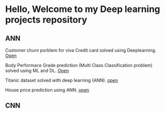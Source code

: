 # Hello, Welcome to my Deep learning projects repository

## ANN

Customer churn porblem for viva Credit card solved using Deeplearning. [Open](https://github.com/Gauravsiwal/Viva-Credit-card-problem-solved-using-deep-learning/blob/f79a6571bd5ce42e26c5fa8e1c8b6c15fd943931/Viva%20credit%20business%20problem.ipynb)

Body Performace Grade prediction (Multi Class Classification problem) solved using ML and DL. [Open](https://github.com/Gauravsiwal/Deep-Learning-problems/blob/ae0a701570edea921e6a6a41e393823c0a682c7c/Body%20performance%20grade%20prediction.ipynb)

Titanic dataset solved with deep learning (ANN). [open](https://github.com/Gauravsiwal/Deep-Learning-problems/blob/09269dcdffbc4f34d1e2aa98353c57104f933546/NN%20on%20Titanic%20Dataset.ipynb)

House price prediction using ANN. [open](https://github.com/Gauravsiwal/Deep-Learning-problems/blob/fca47976186c262090f1e8e4db44baa40405c5d1/ANN%20on%20Housing%20Dataset.ipynb)

## CNN
